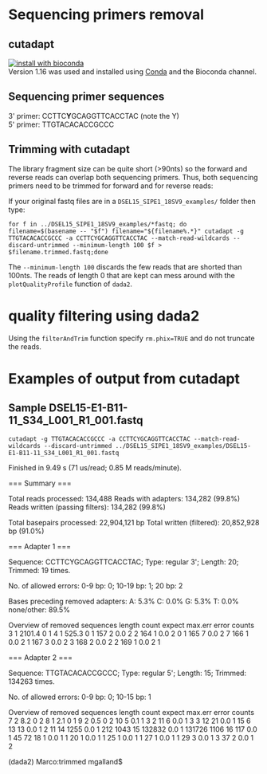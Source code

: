 # Sequencing primers removal

## cutadapt 
[![install with bioconda](https://img.shields.io/badge/install%20with-bioconda-brightgreen.svg?style=flat-square)](http://bioconda.github.io/recipes/cutadapt/README.html)  
Version 1.16 was used and installed using [Conda](https://conda.io/) and the Bioconda channel.

## Sequencing primer sequences

3' primer: CCTTC**Y**GCAGGTTCACCTAC (note the Y)  
5' primer:  TTGTACACACCGCCC  

## Trimming with cutadapt

The library fragment size can be quite short (>90nts) so the forward and reverse reads can overlap both sequencing primers. Thus, both sequencing primers need to be trimmed for forward and for reverse reads:    

If your original fastq files are in a `DSEL15_SIPE1_18SV9_examples/` folder then type:

`for f in ../DSEL15_SIPE1_18SV9_examples/*fastq; do 
	filename=$(basename -- "$f")
	filename="${filename%.*}"
	cutadapt -g TTGTACACACCGCCC -a CCTTCYGCAGGTTCACCTAC --match-read-wildcards --discard-untrimmed --minimum-length 100 $f > $filename.trimmed.fastq;done`

The `--minimum-length 100` discards the few reads that are shorted than 100nts. The reads of length 0 that are kept can mess around with the `plotQualityProfile` function of `dada2`. 

# quality filtering using dada2
Using the `filterAndTrim` function specify `rm.phix=TRUE` and do not truncate the reads. 

# Examples of output from cutadapt 

##  Sample DSEL15-E1-B11-11_S34_L001_R1_001.fastq 
`cutadapt -g TTGTACACACCGCCC -a CCTTCYGCAGGTTCACCTAC --match-read-wildcards --discard-untrimmed ../DSEL15_SIPE1_18SV9_examples/DSEL15-E1-B11-11_S34_L001_R1_001.fastq `

Finished in 9.49 s (71 us/read; 0.85 M reads/minute).

=== Summary ===

Total reads processed:                 134,488
Reads with adapters:                   134,282 (99.8%)
Reads written (passing filters):       134,282 (99.8%)

Total basepairs processed:    22,904,121 bp
Total written (filtered):     20,852,928 bp (91.0%)

=== Adapter 1 ===

Sequence: CCTTCYGCAGGTTCACCTAC; Type: regular 3'; Length: 20; Trimmed: 19 times.

No. of allowed errors:
0-9 bp: 0; 10-19 bp: 1; 20 bp: 2

Bases preceding removed adapters:
  A: 5.3%
  C: 0.0%
  G: 5.3%
  T: 0.0%
  none/other: 89.5%

Overview of removed sequences
length	count	expect	max.err	error counts
3	1	2101.4	0	1
4	1	525.3	0	1
157	2	0.0	2	2
164	1	0.0	2	0 1
165	7	0.0	2	7
166	1	0.0	2	1
167	3	0.0	2	3
168	2	0.0	2	2
169	1	0.0	2	1

=== Adapter 2 ===

Sequence: TTGTACACACCGCCC; Type: regular 5'; Length: 15; Trimmed: 134263 times.

No. of allowed errors:
0-9 bp: 0; 10-15 bp: 1

Overview of removed sequences
length	count	expect	max.err	error counts
7	2	8.2	0	2
8	1	2.1	0	1
9	2	0.5	0	2
10	5	0.1	1	3 2
11	6	0.0	1	3 3
12	21	0.0	1	15 6
13	13	0.0	1	2 11
14	1255	0.0	1	212 1043
15	132832	0.0	1	131726 1106
16	117	0.0	1	45 72
18	1	0.0	1	1
20	1	0.0	1	1
25	1	0.0	1	1
27	1	0.0	1	1
29	3	0.0	1	3
37	2	0.0	1	2

(dada2) Marco:trimmed mgalland$ 
